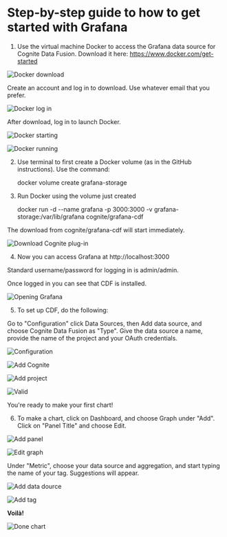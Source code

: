 # Step-by-step guide to how to get started with Grafana

1. Use the virtual machine Docker to access the Grafana data source for Cognite Data Fusion. Download it here: https://www.docker.com/get-started

![Docker download](./images/image1.png)

Create an account and log in to download. Use whatever email that you prefer.

![Docker log in](./images/image2.png)

After download, log in to launch Docker.

![Docker starting](./images/image3.png)

![Docker running](./images/image4.png)

2. Use terminal to first create a Docker volume (as in the GitHub instructions). Use the command:

   docker volume create grafana-storage

3. Run Docker using the volume just created

   docker run -d --name grafana -p 3000:3000 -v grafana-storage:/var/lib/grafana cognite/grafana-cdf

The download from cognite/grafana-cdf will start immediately.

![Download Cognite plug-in](./images/image5.png)

4. Now you can access Grafana at http://localhost:3000

Standard username/password for logging in is admin/admin.

Once logged in you can see that CDF is installed.

![Opening Grafana](./images/image6.png)

5. To set up CDF, do the following:

Go to "Configuration" click Data Sources, then Add data source, and choose Cognite Data Fusion as "Type". Give the data source a name, provide the name of the project and your OAuth credentials.

![Configuration](./images/image9.png)

![Add Cognite](./images/image10.png)

![Add project](./images/image11.png)

![Valid](./images/image12.png)

You're ready to make your first chart!

6. To make a chart, click on Dashboard, and choose Graph under "Add". Click on "Panel Title" and choose Edit.

![Add panel](./images/image7.png)

![Edit graph](./images/image8.png)

Under "Metric", choose your data source and aggregation, and start typing the name of your tag. Suggestions will appear.

![Add data dource](./images/image13.png)

![Add tag](./images/image14.png)

**Voilà!**

![Done chart](./images/image15.png)
